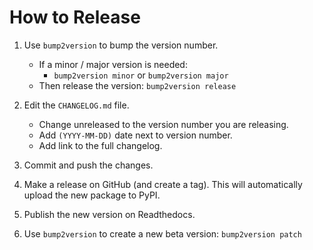 # How to Release

1. Use `bump2version` to bump the version number.
    - If a minor / major version is needed:
        + `bump2version minor` or `bump2version major`
    - Then release the version: `bump2version release`

2. Edit the `CHANGELOG.md` file.
    - Change unreleased to the version number you are releasing.
    - Add `(YYYY-MM-DD)` date next to version number.
    - Add link to the full changelog. 

3. Commit and push the changes.

4. Make a release on GitHub (and create a tag). This will automatically upload the new package to PyPI.

5. Publish the new version on Readthedocs.

6. Use `bump2version` to create a new beta version: `bump2version patch`